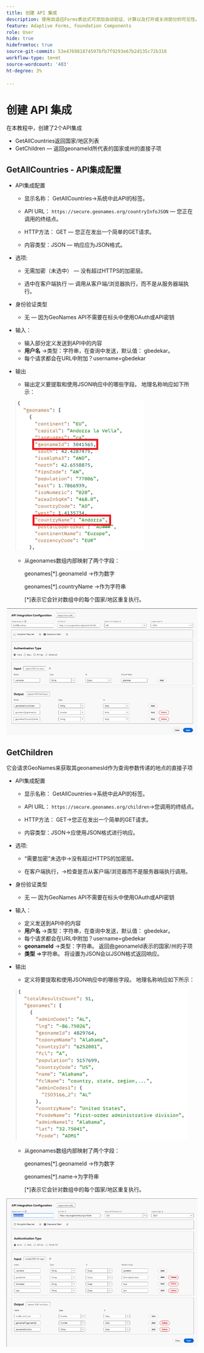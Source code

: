 ```yaml
---
title: 创建 API 集成
description: 使用自适应Forms表达式可添加自动验证、计算以及打开或关闭部分的可见性。
feature: Adaptive Forms, Foundation Components
role: User
hide: true
hidefromtoc: true
source-git-commit: 53e476981874597bfb7f9293e67b2d135c72b318
workflow-type: tm+mt
source-wordcount: '403'
ht-degree: 3%

---
```



# 创建 API 集成

在本教程中，创建了2个API集成

- GetAllCountries返回国家/地区列表
- GetChildren — 返回geonameId所代表的国家或州的直接子项

## GetAllCountries - API集成配置

- API集成配置

   - 显示名称： GetAllCountries→系统中此API的标签。

   - API URL： `https://secure.geonames.org/countryInfoJSON` — 您正在调用的终结点。

   - HTTP方法： GET — 您正在发出一个简单的GET请求。

   - 内容类型：JSON — 响应应为JSON格式。

- 选项:

   - 无需加密（未选中） — 没有超过HTTPS的加密层。

   - 选中在客户端执行 — 调用从客户端/浏览器执行，而不是从服务器端执行。
- 身份验证类型
   - 无 — 因为GeoNames API不需要在标头中使用OAuth或API密钥
- 输入：
   - 输入部分定义发送到API中的内容
   - **用户名** →类型：字符串，在查询中发送，默认值： gbedekar。
   - 每个请求都会在URL中附加？username=gbedekar
- 输出
   - 输出定义要提取和使用JSON响应中的哪些字段。
地理名称响应如下所示：

  ![json-response](assets/geonames-data.png)
   - 从geonames数组内部映射了两个字段：

     geonames[*].geonameId →作为数字

     geonames[*].countryName →作为字符串

     [*]表示它会针对数组中的每个国家/地区重复执行。



![获取所有国家/地区](assets/api-integration.png)


## GetChildren

它会请求GeoNames来获取其geonamesId作为查询参数传递的地点的直接子项

- API集成配置

   - 显示名称： GetAllCountries→系统中此API的标签。

   - API URL： `https://secure.geonames.org/children`→您调用的终结点。

   - HTTP方法： GET→您正在发出一个简单的GET请求。

   - 内容类型：JSON→应使用JSON格式进行响应。

- 选项:

   - “需要加密”未选中→没有超过HTTPS的加密层。

   - 在客户端执行，→检查是否从客户端/浏览器而不是服务器端执行调用。
- 身份验证类型
   - 无 — 因为GeoNames API不需要在标头中使用OAuth或API密钥
- 输入：
   - 定义发送到API中的内容
   - **用户名** →类型：字符串，在查询中发送，默认值： gbedekar。
   - 每个请求都会在URL中附加？username=gbedekar
   - **geonameId** ->类型：字符串。 返回由geonameId表示的国家/州的子项
   - **类型** =>字符串。 将设置为JSON会以JSON格式返回响应。
- 输出
   - 定义将要提取和使用JSON响应中的哪些字段。
地理名称响应如下所示：

  ![json-response](assets/child-elements-data.png)
   - 从geonames数组内部映射了两个字段：

     geonames[*].geonameId →作为数字

     geonames[*].name→为字符串

     [*]表示它会针对数组中的每个国家/地区重复执行。


![get-children](assets/get-children-api-integration.png)
